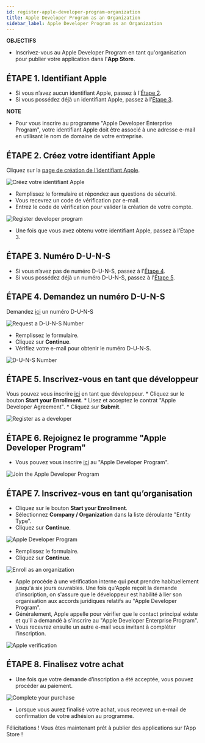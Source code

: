 ```yaml
---
id: register-apple-developer-program-organization
title: Apple Developer Program as an Organization
sidebar_label: Apple Developer Program as an Organization
---
```

<div class = "objectives"> 

**OBJECTIFS**

* Inscrivez-vous au Apple Developer Program en tant qu'organisation pour publier votre application dans l'**App Store**.</div> 

## ÉTAPE 1. Identifiant Apple

* Si vous n’avez aucun identifiant Apple, passez à l'[Étape 2](#step-2-create-your-apple-id).
* Si vous possédez déjà un identifiant Apple, passez à l'[Étape 3](#step-3.-d-u-n-s-number).<div class = "tips"> 

**NOTE**

* Pour vous inscrire au programme "Apple Developer Enterprise Program", votre identifiant Apple doit être associé à une adresse e-mail en utilisant le nom de domaine de votre entreprise.</div> 

## ÉTAPE 2. Créez votre identifiant Apple

Cliquez sur la [page de création de l'identifiant Apple](https://appleid.apple.com/).

![Créez votre identifiant Apple](assets/deploy-app-store/Apple-ID-Creation-Page-4D-for-iOS.png)

* Remplissez le formulaire et répondez aux questions de sécurité.
* Vous recevrez un code de vérification par e-mail.
* Entrez le code de vérification pour valider la création de votre compte.

![Register developer program](assets/deploy-app-store/Register-developer-program-4D-for-iOS.png)

* Une fois que vous avez obtenu votre identifiant Apple, passez à l’Étape 3.

## ÉTAPE 3. Numéro D-U-N-S

* Si vous n’avez pas de numéro D-U-N-S, passez à l'[Étape 4](#step-4-request-a-d-u-n-s-number).
* Si vous possédez déjà un numéro D-U-N-S, passez à l'[Étape 5](#step-5-register-as-a-developer).

## ÉTAPE 4. Demandez un numéro D-U-N-S

Demandez [ici](https://developer.apple.com/enroll/duns-lookup/#/search) un numéro D-U-N-S

![Request a D-U-N-S Number](assets/deploy-app-store/DUNS-Number-Organization-4D-for-iOS.png)

* Remplissez le formulaire.
* Cliquez sur **Continue**.
* Vérifiez votre e-mail pour obtenir le numéro D-U-N-S.

![D-U-N-S Number](assets/deploy-app-store/DUNS-Number-Apple-Mail_4D-for-iOS.png)

## ÉTAPE 5. Inscrivez-vous en tant que développeur

Vous pouvez vous inscrire [ici](https://developer.apple.com/programs/enterprise/enroll/) en tant que développeur. * Cliquez sur le bouton **Start your Enrollment**. * Lisez et acceptez le contrat "Apple Developer Agreement". * Cliquez sur **Submit**.

![Register as a developer](assets/deploy-app-store/Register-developer-4D-for-iOS.png)

## ÉTAPE 6. Rejoignez le programme "Apple Developer Program"

* Vous pouvez vous inscrire [ici](https://developer.apple.com/enroll/enterprise/) au "Apple Developer Program". 

![Join the Apple Developer Program](assets/deploy-app-store/Join-Apple-Developer-Program-individuals-4D-for-iOS.png)

## ÉTAPE 7. Inscrivez-vous en tant qu’organisation

* Cliquez sur le bouton **Start your Enrollment**.
* Sélectionnez **Company / Organization** dans la liste déroulante "Entity Type".
* Cliquez sur **Continue**.

![Apple Developer Program](assets/deploy-app-store/Apple-Developer-Program-Organizations-4D-for-iOS.png)

* Remplissez le formulaire.
* Cliquez sur **Continue**. 

![Enroll as an organization](assets/deploy-app-store/Apple-Developer-Program-Enrollment-Organizations-4D-for-iOS.png)

* Apple procède à une vérification interne qui peut prendre habituellement jusqu'à six jours ouvrables. Une fois qu'Apple reçoit la demande d’inscription, on s'assure que le développeur est habilité à lier son organisation aux accords juridiques relatifs au "Apple Developer Program".
* Généralement, Apple appelle pour vérifier que le contact principal existe et qu'il a demandé à s'inscrire au "Apple Developer Enterprise Program".
* Vous recevrez ensuite un autre e-mail vous invitant à compléter l’inscription.

![Apple verification](assets/deploy-in-house/Confirmation-email-Organisations-4D-for-iOS.png)

## ÉTAPE 8. Finalisez votre achat

* Une fois que votre demande d’inscription a été acceptée, vous pouvez procéder au paiement.

![Complete your purchase](assets/deploy-app-store/Complete-Purchase-Apple-Developer-Program-4D-for-iOS.png)

* Lorsque vous aurez finalisé votre achat, vous recevrez un e-mail de confirmation de votre adhésion au programme.

Félicitations ! Vous êtes maintenant prêt à publier des applications sur l’App Store !